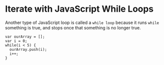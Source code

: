 # Iterate with JavaScript While Loops
Another type of JavaScript loop is called a `while loop` because it runs `while` something is true, and stops once that something is no longer true.

```
var ourArray = [];
var i = 0;
while(i < 5) {
  ourArray.push(i);
  i++;
}
```
